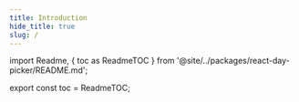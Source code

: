 ```yaml
---
title: Introduction
hide_title: true
slug: /
---
```


import Readme, {
  toc as ReadmeTOC
} from '@site/../packages/react-day-picker/README.md';

<Readme />

export const toc = ReadmeTOC;
